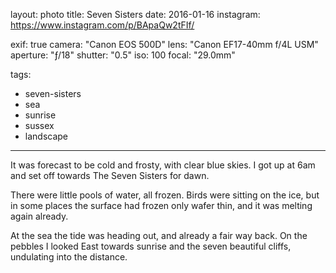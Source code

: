 layout: photo
title: Seven Sisters
date: 2016-01-16
instagram: https://www.instagram.com/p/BApaQw2tFIf/

exif: true
camera: "Canon EOS 500D"
lens: "Canon EF17-40mm f/4L USM"
aperture: "ƒ/18"
shutter: "0.5"
iso: 100
focal: "29.0mm"

tags:
  - seven-sisters
  - sea
  - sunrise
  - sussex
  - landscape
---

It was forecast to be cold and frosty, with clear blue skies. I got up at 6am and set off towards The Seven Sisters for dawn.

There were little pools of water, all frozen. Birds were sitting on the ice, but in some places the surface had frozen only wafer thin, and it was melting again already.

At the sea the tide was heading out, and already a fair way back. On the pebbles I looked East towards sunrise and the seven beautiful cliffs, undulating into the distance.
